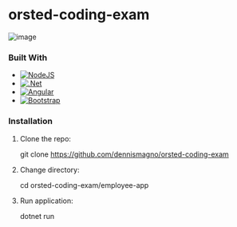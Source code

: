 
# orsted-coding-exam

![image](https://user-images.githubusercontent.com/5070675/183980775-d3f014b2-1348-4409-a9d3-b04f53fe7256.png)

### Built With

* [![NodeJS][NodeJS]][NodeJS-url]
* [![.Net][.Net]][.Net-url]
* [![Angular][Angular.io]][Angular-url]
* [![Bootstrap][Bootstrap.com]][Bootstrap-url]

[NodeJS]: https://img.shields.io/badge/node.js-6DA55F?style=for-the-badge&logo=node.js&logoColor=white
[NodeJS-url]: https://nodejs.org/en/download/
[.Net]: https://img.shields.io/badge/.NET-5C2D91?style=for-the-badge&logo=.net&logoColor=white
[.Net-url]: https://dotnet.microsoft.com/en-us/download
[Angular.io]: https://img.shields.io/badge/Angular-DD0031?style=for-the-badge&logo=angular&logoColor=white
[Angular-url]: https://angular.io/
[Bootstrap.com]: https://img.shields.io/badge/Bootstrap-563D7C?style=for-the-badge&logo=bootstrap&logoColor=white
[Bootstrap-url]: https://getbootstrap.com

### Installation

1. Clone the repo:

   git clone https://github.com/dennismagno/orsted-coding-exam

2. Change directory:

   cd orsted-coding-exam/employee-app
   
3. Run application:

   dotnet run
